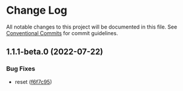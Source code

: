 # Change Log

All notable changes to this project will be documented in this file.
See [Conventional Commits](https://conventionalcommits.org) for commit guidelines.

## 1.1.1-beta.0 (2022-07-22)

### Bug Fixes

* reset ([f6f7c95](https://github.com/clabroche/monorepo/commit/f6f7c951528ccd69d917a951f496ef8a308183c8))
